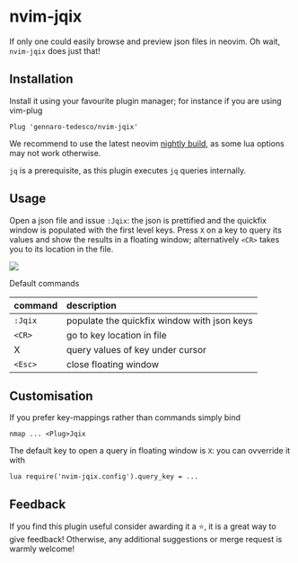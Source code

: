 # nvim-jqix
If only one could easily browse and preview json files in neovim. Oh wait, `nvim-jqix` does just that!

## Installation
Install it using your favourite plugin manager; for instance if you are using vim-plug
```
Plug 'gennaro-tedesco/nvim-jqix'
```
We recommend to use the latest neovim [nightly build](https://github.com/neovim/neovim/releases/tag/nightly), as some lua options may not work otherwise.

`jq` is a prerequisite, as this plugin executes `jq` queries internally.

## Usage
Open a json file and issue `:Jqix`: the json is prettified and the quickfix window is populated with the first level keys. Press `X` on a key to query its values and show the results in a floating window; alternatively `<CR>` takes you to its location in the file.

![](demo.gif)

Default commands

| command  | description
|:-------- |:-------------
|`:Jqix`   | populate the quickfix window with json keys
|`<CR>`    | go to key location in file
|X         | query values of key under cursor
|`<Esc>`   | close floating window

## Customisation
If you prefer key-mappings rather than commands simply bind
```
nmap ... <Plug>Jqix
```
The default key to open a query in floating window is `X`: you can ovverride it with
```
lua require('nvim-jqix.config').query_key = ...
```

## Feedback
If you find this plugin useful consider awarding it a ⭐, it is a great way to give feedback! Otherwise, any additional suggestions or merge request is warmly welcome!

